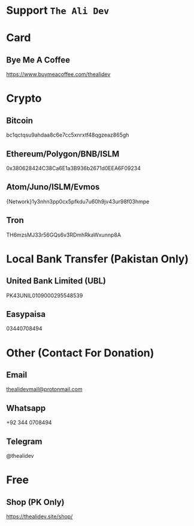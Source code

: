 # Support `The Ali Dev`
# Card
## Bye Me A Coffee
https://www.buymeacoffee.com/thealidev
# Crypto
## Bitcoin
bc1qctqsu9ahdaa8c6e7cc5xnrxtf48qgzeaz865gh
## Ethereum/Polygon/BNB/ISLM
0x380628424C38Ca6E1a3B936b2671d0EEA6F09234
## Atom/Juno/ISLM/Evmos
{Network}1y3nhn3pp0cx5pfkdu7u60h9jv43ur98f03hmpe
## Tron
TH6mzsMJ33r56GQs6v3RDmhRkaWxunnp8A
# Local Bank Transfer (Pakistan Only)
## United Bank Limited (UBL)
PK43UNIL0109000295548539
## Easypaisa
03440708494
# Other (Contact For Donation)
## Email
thealidevmail@protonmail.com
## Whatsapp
+92 344 0708494
## Telegram
@thealidev
# Free
## Shop (PK Only)
https://thealidev.site/shop/
